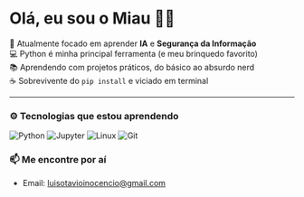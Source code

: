 # Olá, eu sou o Miau 🧠🐍

🔭 Atualmente focado em aprender **IA** e **Segurança da Informação**  
💻 Python é minha principal ferramenta (e meu brinquedo favorito)  
📚 Aprendendo com projetos práticos, do básico ao absurdo nerd  
☕ Sobrevivente do `pip install` e viciado em terminal

---

### ⚙️ Tecnologias que estou aprendendo
![Python](https://img.shields.io/badge/-Python-181717?style=flat&logo=python)
![Jupyter](https://img.shields.io/badge/-Jupyter-181717?style=flat&logo=jupyter)
![Linux](https://img.shields.io/badge/-Linux-181717?style=flat&logo=linux)
![Git](https://img.shields.io/badge/-Git-181717?style=flat&logo=git)

 
### 📫 Me encontre por aí
- Email: luisotavioinocencio@gmail.com
